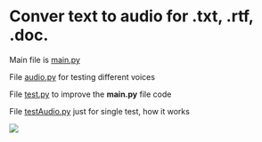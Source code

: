 # Conver text to audio for .txt, .rtf, .doc.

Main file is [main.py](https://github.com/Wa1gala/convert-text-to-audio/blob/main/main.py)

File [audio.py](https://github.com/Wa1gala/convert-text-to-audio/blob/main/audio.py) for testing different voices

File [test.py](https://github.com/Wa1gala/convert-text-to-audio/blob/main/test.py) to improve the __main.py__ file code

File [testAudio.py](https://github.com/Wa1gala/convert-text-to-audio/blob/main/testAudio.py) just for single test, how it works

![](https://sun9-63.userapi.com/impg/7cIFJ5U0DOKLTpA9_H6XPAYe_tbJk-7GeR9BHA/Bs7grIzl9JY.jpg?size=899x900&quality=96&sign=923ad2798d3b540d4d75083007e6f34b&type=album)
